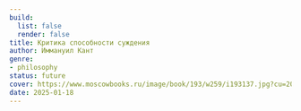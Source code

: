 ```yaml
---
build:
  list: false
  render: false
title: Критика способности суждения
author: Иммануил Кант
genre:
- philosophy
status: future
cover: https://www.moscowbooks.ru/image/book/193/w259/i193137.jpg?cu=20180101000000
date: 2025-01-18
---
```


